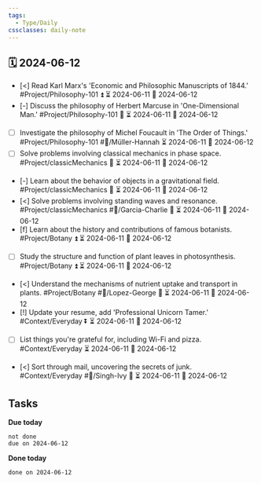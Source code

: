 ```yaml
---
tags:
  - Type/Daily
cssclasses: daily-note
---
```


## 🗓️ 2024-06-12

- [<] Read Karl Marx's 'Economic and Philosophic Manuscripts of 1844.' #Project/Philosophy-101 ⏫ ⏳ 2024-06-11 📅 2024-06-12
- [-] Discuss the philosophy of Herbert Marcuse in 'One-Dimensional Man.' #Project/Philosophy-101 🔽 ⏳ 2024-06-11 📅 2024-06-12
- [ ] Investigate the philosophy of Michel Foucault in 'The Order of Things.' #Project/Philosophy-101 #👤/Müller-Hannah ⏳ 2024-06-11 📅 2024-06-12
- [ ] Solve problems involving classical mechanics in phase space. #Project/classicMechanics 🔽 ⏳ 2024-06-11 📅 2024-06-12
- [-] Learn about the behavior of objects in a gravitational field. #Project/classicMechanics 🔺 ⏳ 2024-06-11 📅 2024-06-12
- [<] Solve problems involving standing waves and resonance. #Project/classicMechanics #👤/Garcia-Charlie 🔼 ⏳ 2024-06-11 📅 2024-06-12
- [f] Learn about the history and contributions of famous botanists. #Project/Botany ⏫ ⏳ 2024-06-11 📅 2024-06-12
- [ ] Study the structure and function of plant leaves in photosynthesis. #Project/Botany ⏫ ⏳ 2024-06-11 📅 2024-06-12
- [<] Understand the mechanisms of nutrient uptake and transport in plants. #Project/Botany #👤/Lopez-George 🔼 ⏳ 2024-06-11 📅 2024-06-12
- [!] Update your resume, add 'Professional Unicorn Tamer.' #Context/Everyday ⏬ ⏳ 2024-06-11 📅 2024-06-12
- [ ] List things you're grateful for, including Wi-Fi and pizza. #Context/Everyday ⏳ 2024-06-11 📅 2024-06-12
- [<] Sort through mail, uncovering the secrets of junk. #Context/Everyday #👤/Singh-Ivy 🔽 ⏳ 2024-06-11 📅 2024-06-12

## Tasks

**Due today**

```tasks
not done
due on 2024-06-12
```

**Done today**

```tasks
done on 2024-06-12
```
            